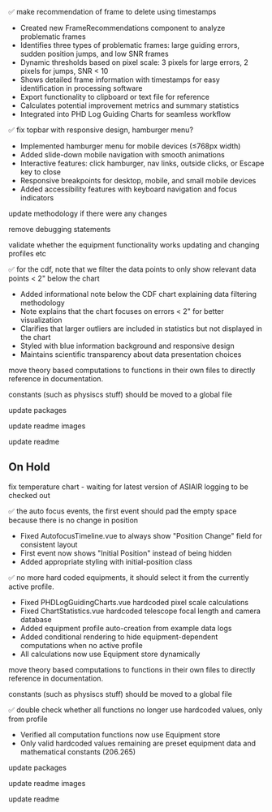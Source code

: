 ✅ make recommendation of frame to delete using timestamps
   - Created new FrameRecommendations component to analyze problematic frames
   - Identifies three types of problematic frames: large guiding errors, sudden position jumps, and low SNR frames
   - Dynamic thresholds based on pixel scale: 3 pixels for large errors, 2 pixels for jumps, SNR < 10
   - Shows detailed frame information with timestamps for easy identification in processing software
   - Export functionality to clipboard or text file for reference
   - Calculates potential improvement metrics and summary statistics
   - Integrated into PHD Log Guiding Charts for seamless workflow

✅ fix topbar with responsive design, hamburger menu?
   - Implemented hamburger menu for mobile devices (≤768px width)
   - Added slide-down mobile navigation with smooth animations
   - Interactive features: click hamburger, nav links, outside clicks, or Escape key to close
   - Responsive breakpoints for desktop, mobile, and small mobile devices
   - Added accessibility features with keyboard navigation and focus indicators

update methodology if there were any changes

remove debugging statements 

validate whether the equipment functionality works updating and changing profiles etc

✅ for the cdf, note that we filter the data points to only show relevant data points < 2" below the chart
   - Added informational note below the CDF chart explaining data filtering methodology
   - Note explains that the chart focuses on errors < 2" for better visualization
   - Clarifies that larger outliers are included in statistics but not displayed in the chart
   - Styled with blue information background and responsive design
   - Maintains scientific transparency about data presentation choices

move theory based computations to functions in their own files to directly reference in documentation.

constants (such as physiscs stuff) should be moved to a global file 

update packages

update readme images

update readme

## On Hold

fix temperature chart - waiting for latest version of ASIAIR logging to be checked out

✅ the auto focus events, the first event should pad the empty space because there is no change in position
   - Fixed AutofocusTimeline.vue to always show "Position Change" field for consistent layout
   - First event now shows "Initial Position" instead of being hidden
   - Added appropriate styling with initial-position class

✅ no more hard coded equipments, it should select it from the currently active profile.
   - Fixed PHDLogGuidingCharts.vue hardcoded pixel scale calculations
   - Fixed ChartStatistics.vue hardcoded telescope focal length and camera database
   - Added equipment profile auto-creation from example data logs
   - Added conditional rendering to hide equipment-dependent computations when no active profile
   - All calculations now use Equipment store dynamically

move theory based computations to functions in their own files to directly reference in documentation.

constants (such as physiscs stuff) should be moved to a global file 

✅ double check whether all functions no longer use hardcoded values, only from profile
   - Verified all computation functions now use Equipment store
   - Only valid hardcoded values remaining are preset equipment data and mathematical constants (206.265)


update packages

update readme images

update readme